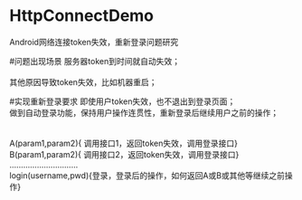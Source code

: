 # HttpConnectDemo
Android网络连接token失效，重新登录问题研究

#问题出现场景
服务器token到时间就自动失效；<br/>  
其他原因导致token失效，比如机器重启；<br/> 

#实现重新登录要求
即使用户token失效，也不退出到登录页面；<br/> 
做到自动登录功能，保持用户操作连贯性，重新登录后继续用户之前的操作；<br/> 
<br/> 
<br/> 
 A(param1,param2){ 调用接口1，返回token失效，调用登录接口} <br/> 
 B(param1,param2){ 调用接口2，返回token失效，调用登录接口} <br/> 
..............................<br/> 
 login(username,pwd){登录，登录后的操作，如何返回A或B或其他等继续之前操作}
